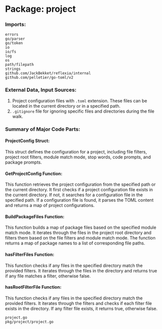 # Package: project

### Imports:

```
errors
go/parser
go/token
io
io/fs
log
os
path/filepath
strings
github.com/JackBekket/reflexia/internal
github.com/pelletier/go-toml/v2
```

### External Data, Input Sources:

1. Project configuration files with `.toml` extension. These files can be located in the current directory or in a specified path.
2. `.gitignore` file for ignoring specific files and directories during the file walk.

### Summary of Major Code Parts:

#### ProjectConfig Struct:

This struct defines the configuration for a project, including file filters, project root filters, module match mode, stop words, code prompts, and package prompts.

#### GetProjectConfig Function:

This function retrieves the project configuration from the specified path or the current directory. It first checks if a project configuration file exists in the current directory. If not, it searches for a configuration file in the specified path. If a configuration file is found, it parses the TOML content and returns a map of project configurations.

#### BuildPackageFiles Function:

This function builds a map of package files based on the specified module match mode. It iterates through the files in the project root directory and filters them based on the file filters and module match mode. The function returns a map of package names to a list of corresponding file paths.

#### hasFilterFiles Function:

This function checks if any files in the specified directory match the provided filters. It iterates through the files in the directory and returns true if any file matches a filter, otherwise false.

#### hasRootFilterFile Function:

This function checks if any files in the specified directory match the provided filters. It iterates through the filters and checks if each filter file exists in the directory. If any filter file exists, it returns true, otherwise false.

```
project.go
pkg/project/project.go
```

